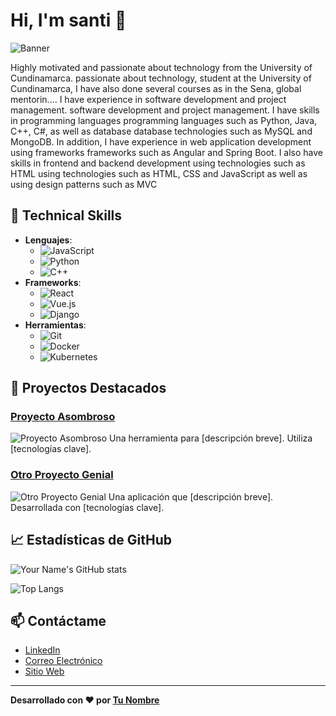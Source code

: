 # Hi, I'm santi 👋

![Banner](https://e0.pxfuel.com/wallpapers/582/516/desktop-wallpaper-linux-programmer-pixel-art-artist-background-and-anime-programming.jpg)

Highly motivated and passionate about technology from the University of Cundinamarca. passionate about technology, student at the University of Cundinamarca, I have also done several courses as in the Sena, global mentorin.... I have experience in software development and project management. software development and project management. I have skills in programming languages programming languages such as Python, Java, C++, C#, as well as database database technologies such as MySQL and MongoDB. In addition, I have experience in web application development using frameworks frameworks such as Angular and Spring Boot. I also have skills in frontend and backend development using technologies such as HTML using technologies such as HTML, CSS and JavaScript as well as using design patterns such as MVC

## 🚀 Technical Skills

- **Lenguajes**:
  - ![JavaScript](https://img.shields.io/badge/JavaScript-F7DF1E?style=for-the-badge&logo=javascript&logoColor=black)
  - ![Python](https://img.shields.io/badge/Python-3776AB?style=for-the-badge&logo=python&logoColor=white)
  - ![C++](https://img.shields.io/badge/C++-00599C?style=for-the-badge&logo=cplusplus&logoColor=white)
- **Frameworks**:
  - ![React](https://img.shields.io/badge/React-20232A?style=for-the-badge&logo=react&logoColor=61DAFB)
  - ![Vue.js](https://img.shields.io/badge/Vue.js-35495E?style=for-the-badge&logo=vuedotjs&logoColor=4FC08D)
  - ![Django](https://img.shields.io/badge/Django-092E20?style=for-the-badge&logo=django&logoColor=white)
- **Herramientas**:
  - ![Git](https://img.shields.io/badge/Git-F05032?style=for-the-badge&logo=git&logoColor=white)
  - ![Docker](https://img.shields.io/badge/Docker-2496ED?style=for-the-badge&logo=docker&logoColor=white)
  - ![Kubernetes](https://img.shields.io/badge/Kubernetes-326CE5?style=for-the-badge&logo=kubernetes&logoColor=white)


## 🔭 Proyectos Destacados

### [Proyecto Asombroso](https://github.com/tu-usuario/proyecto-asombroso)
![Proyecto Asombroso](https://mi-imagen-url.com/proyecto-asombroso.png)
Una herramienta para [descripción breve]. Utiliza [tecnologías clave].

### [Otro Proyecto Genial](https://github.com/tu-usuario/otro-proyecto-genial)
![Otro Proyecto Genial](https://mi-imagen-url.com/otro-proyecto-genial.png)
Una aplicación que [descripción breve]. Desarrollada con [tecnologías clave].

## 📈 Estadísticas de GitHub

![Your Name's GitHub stats](https://github-readme-stats.vercel.app/api?username=tu-usuario&show_icons=true&theme=radical)

![Top Langs](https://github-readme-stats.vercel.app/api/top-langs/?username=tu-usuario&layout=compact&theme=radical)

## 📫 Contáctame

- [LinkedIn](https://www.linkedin.com/in/tu-usuario)
- [Correo Electrónico](mailto:tuemail@example.com)
- [Sitio Web](https://www.tusitio.com)

---

**Desarrollado con ❤️ por [Tu Nombre](https://github.com/tu-usuario)**
